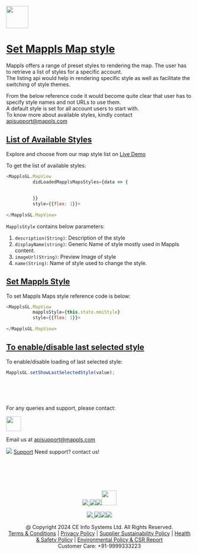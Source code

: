 [<img src="https://about.mappls.com/images/mappls-b-logo.svg" height="60"/> </p>](https://www.mapmyindia.com/api)

# [Set Mappls Map style]()

Mappls offers a range of preset styles to rendering the map. The user has to retrieve a list of styles for a specific account.   
The listing api would help in rendering specific style as well as facilitate the switching of style themes.

From the below reference code it would become quite clear that user has to specify style names and not URLs to use them.   
A default style is set for all account users to start with.   
To know more about available styles, kindly contact apisupport@mappls.com


## [List of Available Styles]()

Explore and choose from our map style list on [Live Demo](https://www.mapmyindia.com/api/advanced-maps/WebSDK-LiveDemo/map_style)

To get the list of available styles:

~~~javascript  
<MapplsGL.MapView
          didLoadedMapplsMapsStyles={data => {
            
            
          }}
          style={{flex: 1}}>
          
</MapplsGL.MapView>
~~~


`MapplsStyle` contains below parameters:

1. `description(String)`: Description of the style
2. `displayName(string)`: Generic Name of style mostly used in Mappls content.
3. `imageUrl(String)`: Preview Image of style
4. `name(String)`: Name of style used to change the style.

## [Set Mappls Style]()
To set Mappls Maps style reference code is below:

~~~javascript 
<MapplsGL.MapView
          mapplsStyle={this.state.mmiStyle}
          style={{flex: 1}}>
          
</MapplsGL.MapView>
~~~  

## [To enable/disable last selected style]()
To enable/disable loading of last selected style:

~~~javascript
MapplsGL.setShowLastSelectedStyle(value);
~~~   


<br><br><br>

For any queries and support, please contact: 

[<img src="https://about.mappls.com/images/mappls-logo.svg" height="40"/> </p>](https://about.mappls.com/api/)
Email us at [apisupport@mappls.com](mailto:apisupport@mappls.com)


![](https://www.mapmyindia.com/api/img/icons/support.png)
[Support](https://about.mappls.com/contact/)
Need support? contact us!

<br></br>
<br></br>

[<p align="center"> <img src="https://www.mapmyindia.com/api/img/icons/stack-overflow.png"/> ](https://stackoverflow.com/questions/tagged/mappls-api)[![](https://www.mapmyindia.com/api/img/icons/blog.png)](https://about.mappls.com/blog/)[![](https://www.mapmyindia.com/api/img/icons/gethub.png)](https://github.com/Mappls-api)[<img src="https://mmi-api-team.s3.ap-south-1.amazonaws.com/API-Team/npm-logo.one-third%5B1%5D.png" height="40"/> </p>](https://www.npmjs.com/org/mapmyindia) 



[<p align="center"> <img src="https://www.mapmyindia.com/june-newsletter/icon4.png"/> ](https://www.facebook.com/Mapplsofficial)[![](https://www.mapmyindia.com/june-newsletter/icon2.png)](https://twitter.com/mappls)[![](https://www.mapmyindia.com/newsletter/2017/aug/llinkedin.png)](https://www.linkedin.com/company/mappls/)[![](https://www.mapmyindia.com/june-newsletter/icon3.png)](https://www.youtube.com/channel/UCAWvWsh-dZLLeUU7_J9HiOA)




<div align="center">@ Copyright 2024 CE Info Systems Ltd. All Rights Reserved.</div>

<div align="center"> <a href="https://about.mappls.com/api/terms-&-conditions">Terms & Conditions</a> | <a href="https://about.mappls.com/about/privacy-policy">Privacy Policy</a> | <a href="https://about.mappls.com/pdf/mapmyIndia-sustainability-policy-healt-labour-rules-supplir-sustainability.pdf">Supplier Sustainability Policy</a> | <a href="https://about.mappls.com/pdf/Health-Safety-Management.pdf">Health & Safety Policy</a> | <a href="https://about.mappls.com/pdf/Environment-Sustainability-Policy-CSR-Report.pdf">Environmental Policy & CSR Report</a>

<div align="center">Customer Care: +91-9999333223</div>

